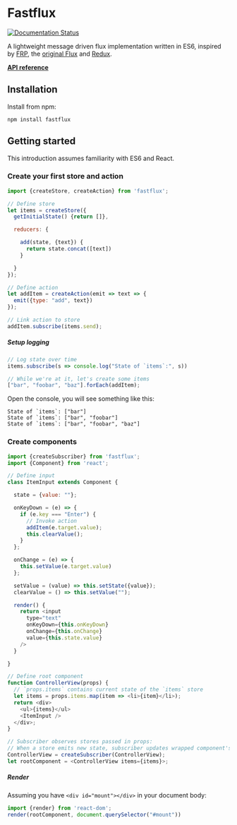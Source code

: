 # Fastflux

[![Documentation Status](http://rvikmanis.github.io/fastflux/badge.svg)](http://rvikmanis.github.io/fastflux/source.html)

A lightweight message driven flux implementation written in ES6,
inspired by [FRP](https://en.wikipedia.org/wiki/Functional_reactive_programming),
the [original Flux](https://facebook.github.io/flux/docs/overview.html)
and [Redux](https://github.com/rackt/redux).

**[API reference](http://rvikmanis.github.io/fastflux/identifiers.html)**

## Installation

Install from npm:

```plain
npm install fastflux
```

## Getting started

This introduction assumes familiarity with ES6 and React.

### Create your first store and action

```js
import {createStore, createAction} from 'fastflux';

// Define store
let items = createStore({
  getInitialState() {return []},

  reducers: {

    add(state, {text}) {
      return state.concat([text])
    }

  }
});

// Define action
let addItem = createAction(emit => text => {
  emit({type: "add", text})
});

// Link action to store
addItem.subscribe(items.send);

```

##### Setup logging

```js
// Log state over time
items.subscribe(s => console.log("State of `items`:", s))

// While we're at it, let's create some items
["bar", "foobar", "baz"].forEach(addItem);
```

Open the console, you will see something like this:

```plain
State of `items`: ["bar"]
State of `items`: ["bar", "foobar"]
State of `items`: ["bar", "foobar", "baz"]
```

### Create components

```js
import {createSubscriber} from 'fastflux';
import {Component} from 'react';

// Define input
class ItemInput extends Component {

  state = {value: ""};

  onKeyDown = (e) => {
    if (e.key === "Enter") {
      // Invoke action
      addItem(e.target.value);
      this.clearValue();
    }
  };

  onChange = (e) => {
    this.setValue(e.target.value)
  };

  setValue = (value) => this.setState({value});
  clearValue = () => this.setValue("");

  render() {
    return <input
      type="text"
      onKeyDown={this.onKeyDown}
      onChange={this.onChange}
      value={this.state.value}
    />
  }

}

// Define root component
function ControllerView(props) {
  // `props.items` contains current state of the `items` store
  let items = props.items.map(item => <li>{item}</li>);
  return <div>
    <ul>{items}</ul>
    <ItemInput />
  </div>;
}

// Subscriber observes stores passed in props:
// When a store emits new state, subscriber updates wrapped component's prop.
ControllerView = createSubscriber(ControllerView);
let rootComponent = <ControllerView items={items}>;
```

##### Render

Assuming you have `<div id="mount"></div>` in your document body:

```js
import {render} from 'react-dom';
render(rootComponent, document.querySelector("#mount"))
```
